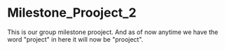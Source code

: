 # Milestone_Prooject_2
This is our group milestone prooject.
And as of now anytime we have the word "project" in here it will now be "prooject".
